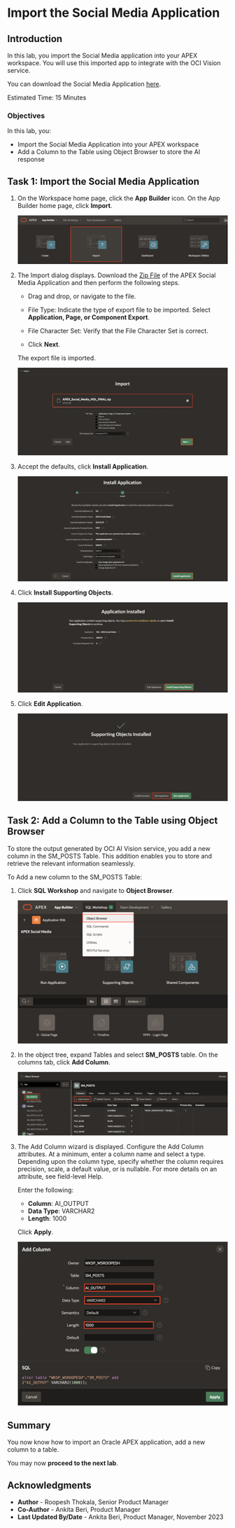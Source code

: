 # Import the Social Media Application

## Introduction

In this lab, you import the Social Media application into your APEX workspace. You will use this imported app to integrate with the OCI Vision service.

You can download the Social Media Application [here](https://objectstorage.us-ashburn-1.oraclecloud.com/p/0Wfm2hnGpVe92JvuFjLYYIyouK4MgVpFDJyp9mKxuxfjAG6BB3P58m-79eOLKkPV/n/c4u04/b/livelabsfiles/o/developer-library/APEX_Social_Media_HOL_FINAL.zip).


Estimated Time: 15 Minutes

### Objectives
In this lab, you:

- Import the Social Media Application into your APEX workspace
- Add a Column to the Table using Object Browser to store the AI response

## Task 1: Import the Social Media Application

1. On the Workspace home page, click the **App Builder** icon.
   On the App Builder home page, click **Import**.

    ![Click Import](images/import0.png " ")

2. The Import dialog displays. Download the [Zip File](https://objectstorage.us-ashburn-1.oraclecloud.com/p/0Wfm2hnGpVe92JvuFjLYYIyouK4MgVpFDJyp9mKxuxfjAG6BB3P58m-79eOLKkPV/n/c4u04/b/livelabsfiles/o/developer-library/APEX_Social_Media_HOL_FINAL.zip) of the APEX Social Media Application and then perform the following steps.
    - Drag and drop, or navigate to the file.

    - File Type: Indicate the type of export file to be imported. Select **Application, Page, or Component Export**.

    - File Character Set: Verify that the File Character Set is correct.

    - Click **Next**.
   
   The export file is imported.

    ![Click Import](images/import1.png " ")

3. Accept the defaults, click **Install Application**.

    ![Click Import](images/import.png " ")

4. Click **Install Supporting Objects**.

    ![Click Import](images/install-app2.png " ")

5. Click **Edit Application**.

   ![Click Import](images/edit-app1.png " ")



## Task 2: Add a Column to the Table using Object Browser

To store the output generated by OCI AI Vision service, you add a new column in the SM\_POSTS Table. This addition enables you to store and retrieve the relevant information seamlessly.

To Add a new column to the SM\_POSTS Table:

1. Click **SQL Workshop** and navigate to **Object Browser**. 

    ![Click Import](images/sql-work.png " ")

2. In the object tree, expand Tables and select **SM\_POSTS** table. On the columns tab, click **Add Column**.

    ![Click Import](images/add-column.png " ")


3. The Add Column wizard is displayed. Configure the Add Column attributes. At a minimum, enter a column name and select a type. Depending upon the column type, specify whether the column requires precision, scale, a default value, or is nullable. For more details on an attribute, see field-level Help.

   Enter the following:
      - **Column**: AI_OUTPUT
      - **Data Type**: VARCHAR2
      - **Length**: 1000

      Click **Apply**.

   ![Click Import](images/ai-output-column.png " ")

## Summary

You now know how to import an Oracle APEX application, add a new column to a table.

You may now **proceed to the next lab**.   

## Acknowledgments

- **Author** - Roopesh Thokala, Senior Product Manager
- **Co-Author** - Ankita Beri, Product Manager
- **Last Updated By/Date** - Ankita Beri, Product Manager, November 2023   
